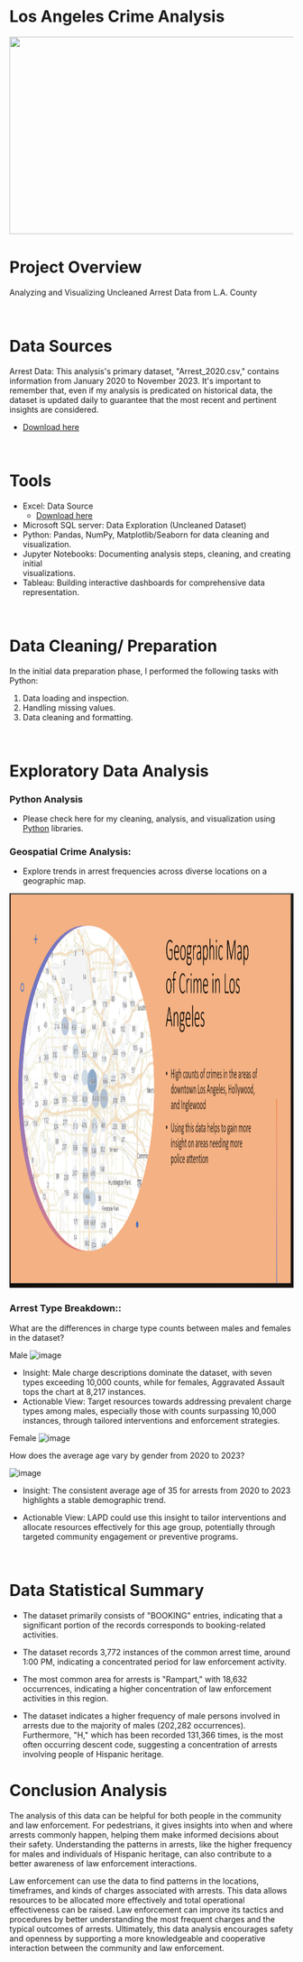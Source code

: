 # Los Angeles Crime Analysis

<img src="https://github.com/EddyBoror/Los-Angeles-County-Arrest-Data-Analysis/blob/main/Images/Los%20Angeles.jpg" width="900" height="350" />


# Project Overview

Analyzing and Visualizing Uncleaned Arrest Data from L.A. County

<br>

# Data Sources

Arrest Data: This analysis's primary dataset, "Arrest_2020.csv," contains information from January 2020 to November 2023. It's important to remember that, even if my analysis is predicated on historical data, the dataset is updated daily to guarantee that the most recent and pertinent insights are considered.
  - [Download here](https://data.lacity.org/Public-Safety/Arrest-Data-from-2020-to-Present/amvf-fr72/about_data)

<br>

# Tools

- Excel: Data Source
  - [Download here](https://data.lacity.org/Public-Safety/Arrest-Data-from-2020-to-Present/amvf-fr72/about_data)
- Microsoft SQL server: Data Exploration (Uncleaned Dataset)
- Python: Pandas, NumPy, Matplotlib/Seaborn for data cleaning and visualization.
- Jupyter Notebooks: Documenting analysis steps, cleaning, and creating initial     
  visualizations.
- Tableau: Building interactive dashboards for comprehensive data representation.

<br>

# Data Cleaning/ Preparation

In the initial data preparation phase, I performed the following tasks with Python:

1. Data loading and inspection.
2. Handling missing values.
3. Data cleaning and formatting.

<br>

# Exploratory Data Analysis

### Python Analysis
- Please check here for my cleaning, analysis, and visualization using [Python](https://github.com/EddyBoror/Los-Angeles-County-Arrest-Data-Analysis/blob/main/Final%20Cleaned%20Arrest%20Dataset.ipynb) libraries.

### Geospatial Crime Analysis:

  - Explore trends in arrest frequencies across diverse locations on a geographic map.

<img src="https://github.com/EddyBoror/Los-Angeles-County-Arrest-Data-Analysis/blob/main/Geo%20City.png" width="1000" height="700" />

### Arrest Type Breakdown::
What are the differences in charge type counts between males and females in the dataset?

Male
![image](https://github.com/EddyBoror/Los-Angeles-County-Arrest-Data-Analysis/assets/61037075/449ea6ba-8372-4d05-8da3-82e24694c533)

- Insight: Male charge descriptions dominate the dataset, with seven types exceeding 10,000 counts, while for females, Aggravated Assault tops the chart at 8,217 instances.
- Actionable View: Target resources towards addressing prevalent charge types among males, especially those with counts surpassing 10,000 instances, through tailored interventions and enforcement strategies.

Female
![image](https://github.com/EddyBoror/Los-Angeles-County-Arrest-Data-Analysis/assets/61037075/5d853b26-4478-4907-ba98-fc614a16bda8)


How does the average age vary by gender from 2020 to 2023?

![image](https://github.com/EddyBoror/Los-Angeles-County-Arrest-Data-Analysis/assets/61037075/8c0f46eb-7f39-41a9-9890-ffbd41e2fc0d)

- Insight: The consistent average age of 35 for arrests from 2020 to 2023 highlights a stable demographic trend.

- Actionable View: LAPD could use this insight to tailor interventions and allocate resources effectively for this age group, potentially through targeted community engagement or preventive programs.

<br>

# Data Statistical Summary

- The dataset primarily consists of "BOOKING" entries, indicating that a significant portion of the records corresponds to booking-related activities.

- The dataset records 3,772 instances of the common arrest time, around 1:00 PM, indicating a concentrated period for law enforcement activity.

- The most common area for arrests is "Rampart," with 18,632 occurrences, indicating a higher concentration of law enforcement activities in this region.

- The dataset indicates a higher frequency of male persons involved in arrests due to the majority of males (202,282 occurrences). Furthermore, "H," which has been recorded 131,366 times, is the most often occurring descent code, suggesting a concentration of arrests involving people of Hispanic heritage.

# Conclusion Analysis

The analysis of this data can be helpful for both people in the community and law enforcement. For pedestrians, it gives insights into when and where arrests commonly happen, helping them make informed decisions about their safety. Understanding the patterns in arrests, like the higher frequency for males and individuals of Hispanic heritage, can also contribute to a better awareness of law enforcement interactions.

Law enforcement can use the data to find patterns in the locations, timeframes, and kinds of charges associated with arrests. This data allows resources to be allocated more effectively and total operational effectiveness can be raised. Law enforcement can improve its tactics and procedures by better understanding the most frequent charges and the typical outcomes of arrests. Ultimately, this data analysis encourages safety and openness by supporting a more knowledgeable and cooperative interaction between the community and law enforcement.
